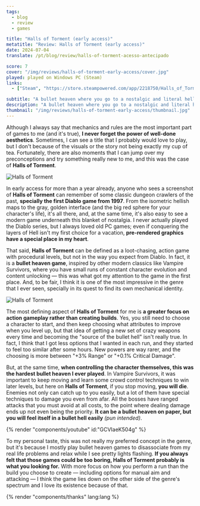 ```yaml
---
tags:
  - blog
  - review
  - games

title: "Halls of Torment (early access)"
metatitle: "Review: Halls of Torment (early access)"
date: 2024-07-04
translate: /pt/blog/review/halls-of-torment-acesso-antecipado

score: 7
cover: "/img/reviews/halls-of-torment-early-access/cover.jpg"
played: played on Windows PC (Steam)
links:
  - ["Steam", "https://store.steampowered.com/app/2218750/Halls_of_Torment/?curator_clanid=44763507"]

subtitle: "A bullet heaven where you go to a nostalgic and literal hell"
description: "A bullet heaven where you go to a nostalgic and literal hell: this is probably what you need to look if you want to try something different than Vampire Survivors."
thumbnail: "/img/reviews/halls-of-torment-early-access/thumbnail.jpg"
---
```


Although I always say that mechanics and rules are the most important part of games to me (and it's true), **I never forget the power of well-done aesthetics**. Sometimes, I can see a title that I probably would love to play, but I don't because of the visuals or the story not being exactly my cup of tea. Fortunately, there are also moments that I can jump over my preconceptions and try something really new to me, and this was the case of **Halls of Torment**.

![Halls of Torment](/img/reviews/halls-of-torment-early-access/boss.jpg)

In early access for more than a year already, anyone who sees a screenshot of **Halls of Torment** can remember of some classic dungeon crawlers of the past, **specially the first Diablo game from 1997**. From the isometric hellish maps to the gray, golden interface (and the big red sphere for your character's life), it's all there, and, at the same time, it's also easy to see a modern game underneath this blanket of nostalgia. I never actually played the Diablo series, but I always loved old PC games; even if conquering the layers of Hell isn't my first choice for a vacation, **pre-rendered graphics have a special place in my heart**.

That said, **Halls of Torment** can be defined as a loot-chasing, action game with procedural levels, but not in the way you expect from Diablo. In fact, it is a **bullet heaven game**, inspired by other modern classics like Vampire Survivors, where you have small runs of constant character evolution and content unlocking — this was what got my attention to the game in the first place. And, to be fair, I think it is one of the most impressive in the genre that I ever seen, specially in its quest to find its own mechanical identity.

![Halls of Torment](/img/reviews/halls-of-torment-early-access/levelup.jpg)

The most defining aspect of **Halls of Torment** for me is **a greater focus on action gameplay rather than creating builds**. Yes, you still need to choose a character to start, and then keep choosing what attributes to improve when you level up, but that idea of getting a new set of crazy weapons every time and becoming the "source of the bullet hell" isn't really true. In fact, I think that I got less options that I wanted in each run, and they started to feel too similar after some hours. New powers are way rarer, and the choosing is more between "+3% Range" or "+0.1% Critical Damage".

But, at the same time, **when controlling the character themselves, this was the hardest bullet heaven I ever played**. In Vampire Survivors, it was important to keep moving and learn some crowd control techniques to win later levels, but here on **Halls of Torment**, if you stop moving, **you will die**. Enemies not only can catch up to you easily, but a lot of them have special techniques to damage you even from afar. All the bosses have ranged attacks that you must avoid at all costs, to the point where dealing damage ends up not even being the priority. **It can be a bullet heaven on paper, but you will feel itself in a bullet hell easily** *(pun intended)*.

{% render "components/youtube" id:"GCVIaeK504g" %}

To my personal taste, this was not really my preferred concept in the genre, but it's because I mostly play bullet heaven games to disassociate from my real life problems and relax while I see pretty lights flashing. **If you always felt that those games could be too boring, Halls of Torment probably is what you looking for.** With more focus on how you perform a run than the build you choose to create — including options for manual aim and attacking — I think the game lies down on the other side of the genre's spectrum and I love its existence because of that.

{% render "components/thanks" lang:lang %}